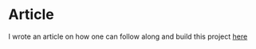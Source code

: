 # Article
I wrote an article on how one can follow along and build this project [here](https://shula88.hashnode.dev/how-to-build-a-concurrent-program-in-gocreate-a-grep-clone)
